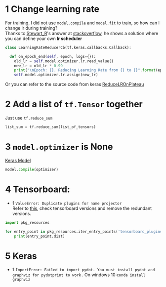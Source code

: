 # 1 Change learning rate 
For training, I did not use `model.compile` and `model.fit` to train, so how can I change lr during training? </br>
Thanks to [Stewart_R](https://stackoverflow.com/users/2455494/stewart-r)'s answer at [stackoverflow](https://stackoverflow.com/questions/57301698/how-to-change-a-learning-rate-for-adam-in-tf2), he shows a solution where you can define your own **lr scheduler** 
```python
class LearningRateReducerCb(tf.keras.callbacks.Callback):

  def on_epoch_end(self, epoch, logs={}):
    old_lr = self.model.optimizer.lr.read_value()
    new_lr = old_lr * 0.99
    print("\nEpoch: {}. Reducing Learning Rate from {} to {}".format(epoch, old_lr, new_lr))
    self.model.optimizer.lr.assign(new_lr)
```
Or you can refer to the source code from keras [ReduceLROnPlateau](https://github.com/keras-team/keras/blob/master/keras/callbacks/callbacks.py#L946)

# 2 Add a list of `tf.Tensor` together
Just use `tf.reduce_sum`
```python
list_sum = tf.reduce_sum(list_of_tensors)
```

# 3 `model.optimizer` is None
[Keras Model](https://keras.io/models/model/)
```python
model.compile(optimizer)
```

# 4 Tensorboard:
* 1 `ValueError: Duplicate plugins for name projector`</br>
Refer to [this](https://stackoverflow.com/a/58743709/10551119), check tensorboard versions and remove the redundant versions.
```python 
import pkg_resources

for entry_point in pkg_resources.iter_entry_points('tensorboard_plugins'):
    print(entry_point.dist)
```

# 5 Keras 
* 1 `ImportError: Failed to import pydot. You must install pydot and graphviz for pydotprint to work.`
On windows 10:`conda install graphviz`


